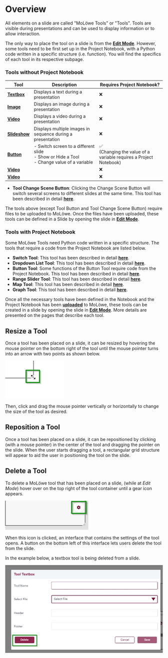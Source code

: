 # Overview

All elements on a slide are called "MoLöwe Tools" or "Tools". 
Tools are visible during presentations and can be used to display information or to allow interaction.

The only way to place the tool on a slide is from the [**Edit Mode**](docs/03-edit-mode/05_slides.md#4-editing-slides-edit-mode).
However, some tools need to be first set up in the Project Notebook, with a Python code written in a specific structure (i.e. function).
You will find the specifics of each tool in its respective subpage.

### Tools without Project Notebook

| Tool                             | Description                                                                                       | Requires Project Notebook?                                             |
|----------------------------------|---------------------------------------------------------------------------------------------------|------------------------------------------------------------------------|
| [**Textbox**](01_textbox.md)     | Displays a text during a presentation                                                             | ❌                                                                      |
| [**Image**](02_image.md)         | Displays an image during a presentation                                                           | ❌                                                                      |
| [**Video**](03_video.md)         | Displays a video during a presentation                                                            | ❌                                                                      |
| [**Slideshow**](04_slideshow.md) | Displays multiple images in sequence during a presentation                                        | ❌                                                                      |
| [**Button**](05_button.md)       | - Switch screen to a different slide<br/> - Show or Hide a Tool<br/> - Change value of a variable | ✅ <br/> (Changing the value of a variable requires a Project Notebook) |
| [**Video**](03_video.md)         |                                                                                                   | ❌                                                                      |
| [**Video**](03_video.md)         |                                                                                                   | ❌                                                                      |


* **Tool Change Scene Button**: Clicking the Change Scene Button will switch several screens to different slides at the same time.
This tool has been described in detail [**here**](11_change-scene.md).

The tools above (except Tool Button and Tool Change Scene Button) require files to be uploaded to MoLöwe.
Once the files have been uploaded, these tools can be defined in a Slide by opening the slide
in [**Edit Mode**](docs/03-the-interface/05_slides.md#4-editing-slides-edit-mode).

### Tools with Project Notebook

Some MoLöwe Tools need Python code written in a specific structure.
The tools that require a code from the Project Notebook are listed below.

* **Switch Tool**: This tool has been described in detail [**here**](09_switch.md).
* **Dropdown List Tool**: This tool has been described in detail [**here**](10_dropdown.md).
* **Button Tool**: Some functions of the Button Tool require code from the Project Notebook.
This tool has been described in detail [**here**](05_button.md).
* **Range Slider Tool**: This tool has been described in detail [**here**](08_slider.md).
* **Map Tool**: This tool has been described in detail [**here**](07_map.md).
* **Graph Tool**: This tool has been described in detail [**here**](06_graph.md).

Once all the necessary tools have been defined in the Notebook and the Project Notebook has been
[**uploaded**](docs/03-the-interface/03_notebooks.md) to MoLöwe, these tools can be created in a slide by opening
the slide in [**Edit Mode**](docs/03-the-interface/05_slides.md#4-editing-slides-edit-mode).
More details are presented on the pages that describe each tool.

## **Resize a Tool**
Once a tool has been placed on a slide, it can be resized by hovering the mouse pointer on the bottom right of the tool
until the mouse pointer turns into an arrow with two points as shown below.

![](/img/doc/57_resize_tool.jpg)

Then, click and drag the mouse pointer vertically or horizontally to change the size of the tool as desired.

## **Reposition a Tool**
Once a tool has been placed on a slide, it can be repositioned by clicking (with a mouse pointer) in the center of
the tool and dragging the pointer on the slide. When the user starts dragging a tool, a rectangular grid structure
will appear to aid the user in positioning the tool on the slide.

## **Delete a Tool**
To delete a MoLöwe tool that has been placed on a slide, (while at *Edit Mode*) hover over on the top right of the
tool container until a gear icon appears.

![](/img/doc/39_hover_tool_container.jpg)

When this icon is clicked, an interface that contains the settings of the tool opens.
A button on the bottom left of this interface lets users delete the tool from the slide.

In the example below, a textbox tool is being deleted from a slide.

![](/img/doc/70_delete_tool.jpg)